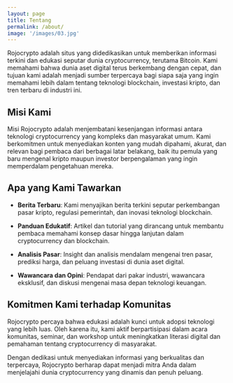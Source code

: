 ```yaml
---
layout: page
title: Tentang
permalink: /about/
image: '/images/03.jpg'
---
```


Rojocrypto adalah situs yang didedikasikan untuk memberikan informasi terkini dan edukasi seputar dunia cryptocurrency, terutama Bitcoin. Kami memahami bahwa dunia aset digital terus berkembang dengan cepat, dan tujuan kami adalah menjadi sumber terpercaya bagi siapa saja yang ingin memahami lebih dalam tentang teknologi blockchain, investasi kripto, dan tren terbaru di industri ini.

## Misi Kami

Misi Rojocrypto adalah menjembatani kesenjangan informasi antara teknologi cryptocurrency yang kompleks dan masyarakat umum. Kami berkomitmen untuk menyediakan konten yang mudah dipahami, akurat, dan relevan bagi pembaca dari berbagai latar belakang, baik itu pemula yang baru mengenal kripto maupun investor berpengalaman yang ingin memperdalam pengetahuan mereka.

## Apa yang Kami Tawarkan

- **Berita Terbaru**: Kami menyajikan berita terkini seputar perkembangan pasar kripto, regulasi pemerintah, dan inovasi teknologi blockchain.

- **Panduan Edukatif**: Artikel dan tutorial yang dirancang untuk membantu pembaca memahami konsep dasar hingga lanjutan dalam cryptocurrency dan blockchain.

- **Analisis Pasar**: Insight dan analisis mendalam mengenai tren pasar, prediksi harga, dan peluang investasi di dunia aset digital.

- **Wawancara dan Opini**: Pendapat dari pakar industri, wawancara eksklusif, dan diskusi mengenai masa depan teknologi keuangan.

## Komitmen Kami terhadap Komunitas

Rojocrypto percaya bahwa edukasi adalah kunci untuk adopsi teknologi yang lebih luas. Oleh karena itu, kami aktif berpartisipasi dalam acara komunitas, seminar, dan workshop untuk meningkatkan literasi digital dan pemahaman tentang cryptocurrency di masyarakat.

Dengan dedikasi untuk menyediakan informasi yang berkualitas dan terpercaya, Rojocrypto berharap dapat menjadi mitra Anda dalam menjelajahi dunia cryptocurrency yang dinamis dan penuh peluang. 